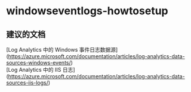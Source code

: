 
<properties
    pageTitle="windowseventlogs-howtosetup"
    description="与 Windows 事件日志相关的问题：如何设置"
    service="microsoft.operationalinsights"
    resource="operationalinsightsaccounts"
    authors="adoylemsft"
    displayorder=""
    selfHelpType="generic"
    supportTopicIds="32536573"
    resourceTags=""
    productPesIds="15725"
    cloudEnvironments="public, Blackforest, Fairfax"
/>


# <a name="windowseventlogs-howtosetup"></a>windowseventlogs-howtosetup


## <a name="recommended-documents"></a>**建议的文档**
[Log Analytics 中的 Windows 事件日志数据源] (https://azure.microsoft.com/documentation/articles/log-analytics-data-sources-windows-events/) <br>
[Log Analytics 中的 IIS 日志] (https://azure.microsoft.com/documentation/articles/log-analytics-data-sources-iis-logs/)


<!--HONumber=Dec16_HO1-->


